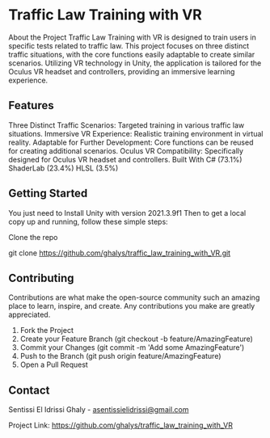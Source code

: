 # Traffic Law Training with VR
About the Project
Traffic Law Training with VR is designed to train users in specific tests related to traffic law. This project focuses on three distinct traffic situations, with the core functions easily adaptable to create similar scenarios. Utilizing VR technology in Unity, the application is tailored for the Oculus VR headset and controllers, providing an immersive learning experience.

## Features
Three Distinct Traffic Scenarios: Targeted training in various traffic law situations.
Immersive VR Experience: Realistic training environment in virtual reality.
Adaptable for Further Development: Core functions can be reused for creating additional scenarios.
Oculus VR Compatibility: Specifically designed for Oculus VR headset and controllers.
Built With
C# (73.1%)
ShaderLab (23.4%)
HLSL (3.5%)

## Getting Started
You just need to Install Unity with version 2021.3.9f1
Then to get a local copy up and running, follow these simple steps:

Clone the repo

git clone https://github.com/ghalys/traffic_law_training_with_VR.git


## Contributing

Contributions are what make the open-source community such an amazing place to learn, inspire, and create. Any contributions you make are greatly appreciated.

1. Fork the Project
2. Create your Feature Branch (git checkout -b feature/AmazingFeature)
3. Commit your Changes (git commit -m 'Add some AmazingFeature')
4. Push to the Branch (git push origin feature/AmazingFeature)
5. Open a Pull Request

## Contact
Sentissi El Idrissi Ghaly - asentissielidrissi@gmail.com

Project Link: https://github.com/ghalys/traffic_law_training_with_VR
